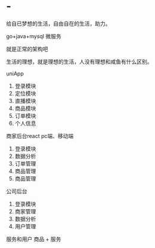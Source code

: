 # -
给自已梦想的生活，自由自在的生活，助力。

go+java+mysql 微服务

就是正常的架构吧

生活的理想，就是理想的生活，人没有理想和咸鱼有什么区别。

uniApp
1. 登录模块
2. 定位模块
3. 直播模块
4. 商品模块
5. 订单模块
6. 个人信息

商家后台react pc端、移动端
1. 登录模块
2. 数据分析
3. 订单管理
4. 商品管理
5. 商品管理

公司后台
1. 登录模块
2. 商家管理
3. 数据分析
4. 用户管理

服务和用户
商品 + 服务